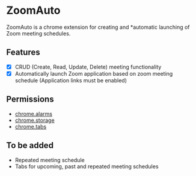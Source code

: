 # ZoomAuto

ZoomAuto is a chrome extension for creating and *automatic launching of Zoom meeting schedules.

## Features

- [X] CRUD (Create, Read, Update, Delete) meeting functionality
- [X] Automatically launch Zoom application based on zoom meeting schedule (Application links must be enabled)

## Permissions
- [chrome.alarms](https://developer.chrome.com/docs/extensions/reference/alarms)
- [chrome.storage](https://developer.chrome.com/docs/extensions/reference/storage)
- [chrome.tabs](https://developer.chrome.com/docs/extensions/reference/tabs)

## To be added
- Repeated meeting schedule
- Tabs for upcoming, past and repeated meeting schedules
